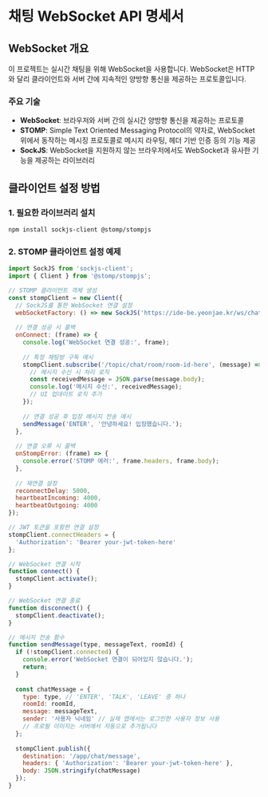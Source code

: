 # 채팅 WebSocket API 명세서

## WebSocket 개요

이 프로젝트는 실시간 채팅을 위해 WebSocket을 사용합니다. WebSocket은 HTTP와 달리 클라이언트와 서버 간에 지속적인 양방향 통신을 제공하는 프로토콜입니다.

### 주요 기술

- **WebSocket**: 브라우저와 서버 간의 실시간 양방향 통신을 제공하는 프로토콜
- **STOMP**: Simple Text Oriented Messaging Protocol의 약자로, WebSocket 위에서 동작하는 메시징 프로토콜로 메시지 라우팅, 헤더 기반 인증 등의 기능 제공
- **SockJS**: WebSocket을 지원하지 않는 브라우저에서도 WebSocket과 유사한 기능을 제공하는 라이브러리

## 클라이언트 설정 방법

### 1. 필요한 라이브러리 설치

```bash
npm install sockjs-client @stomp/stompjs
```

### 2. STOMP 클라이언트 설정 예제

```javascript
import SockJS from 'sockjs-client';
import { Client } from '@stomp/stompjs';

// STOMP 클라이언트 객체 생성
const stompClient = new Client({
  // SockJS를 통한 WebSocket 연결 설정
  webSocketFactory: () => new SockJS('https://ide-be.yeonjae.kr/ws/chat'),
  
  // 연결 성공 시 콜백
  onConnect: (frame) => {
    console.log('WebSocket 연결 성공:', frame);
    
    // 특정 채팅방 구독 예시
    stompClient.subscribe('/topic/chat/room/room-id-here', (message) => {
      // 메시지 수신 시 처리 로직
      const receivedMessage = JSON.parse(message.body);
      console.log('메시지 수신:', receivedMessage);
      // UI 업데이트 로직 추가
    });
    
    // 연결 성공 후 입장 메시지 전송 예시
    sendMessage('ENTER', '안녕하세요! 입장했습니다.');
  },
  
  // 연결 오류 시 콜백
  onStompError: (frame) => {
    console.error('STOMP 에러:', frame.headers, frame.body);
  },
  
  // 재연결 설정
  reconnectDelay: 5000,
  heartbeatIncoming: 4000,
  heartbeatOutgoing: 4000
});

// JWT 토큰을 포함한 연결 설정
stompClient.connectHeaders = {
  'Authorization': 'Bearer your-jwt-token-here'
};

// WebSocket 연결 시작
function connect() {
  stompClient.activate();
}

// WebSocket 연결 종료
function disconnect() {
  stompClient.deactivate();
}

// 메시지 전송 함수
function sendMessage(type, messageText, roomId) {
  if (!stompClient.connected) {
    console.error('WebSocket 연결이 되어있지 않습니다.');
    return;
  }
  
  const chatMessage = {
    type: type, // 'ENTER', 'TALK', 'LEAVE' 중 하나
    roomId: roomId,
    message: messageText,
    sender: '사용자 닉네임' // 실제 앱에서는 로그인한 사용자 정보 사용
    // 프로필 이미지는 서버에서 자동으로 추가됩니다
  };
  
  stompClient.publish({
    destination: '/app/chat/message',
    headers: { 'Authorization': 'Bearer your-jwt-token-here' },
    body: JSON.stringify(chatMessage)
  });
}
```